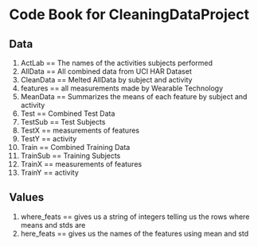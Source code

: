 # Code Book for CleaningDataProject
## Data

1) ActLab == The names of the activities subjects performed
2) AllData == All combined data from UCI HAR Dataset
3) CleanData == Melted AllData by subject and activity
4) features == all measurements made by Wearable Technology
5) MeanData == Summarizes the means of each feature by subject and activity
6) Test == Combined Test Data
7) TestSub == Test Subjects
8) TestX == measurements of features
9) TestY == activity
10) Train == Combined Training Data
11) TrainSub == Training Subjects
12) TrainX == measurements of features
13) TrainY == activity

## Values

1) where_feats == gives us a string of integers telling us the rows where means and stds are
2) here_feats == gives us the names of the features using mean and std
